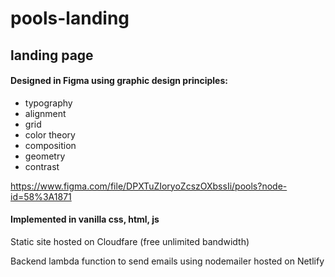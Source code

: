 # pools-landing

## landing page
#### Designed in Figma using graphic design principles:
- typography
- alignment
- grid
- color theory
- composition
- geometry
- contrast

https://www.figma.com/file/DPXTuZIoryoZcszOXbssIi/pools?node-id=58%3A1871


#### Implemented in vanilla css, html, js


Static site hosted on Cloudfare (free unlimited bandwidth)


Backend lambda function to send emails using nodemailer hosted on Netlify
